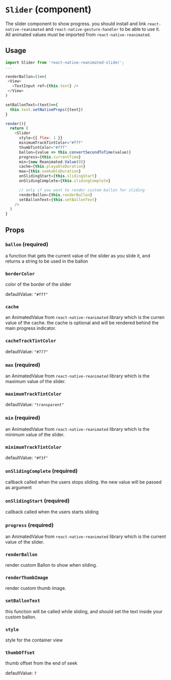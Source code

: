 `Slider` (component)
====================

The slider component to show progress. you should install and link `react-native-reanimated`
and `react-native-gesture-handler` to be able to use it. All animated values must be imported from
`react-native-reanimated`.

## Usage

```js
import Slider from 'react-native-reanimated-slider';
...

renderBallon=()=>(
 <View>
   <TextInput ref={this.text} />
 </View>
)

setBallonText=(text)=>{
  this.text.setNativeProps({text})
}

render(){
  return (
    <Slider
      style={{ flex: 1 }}
      minimumTrackTintColor="#fff"
      thumbTintColor="#fff"
      ballon={value => this.convertSecondToTime(value)}
      progress={this.currentTime}
      min={new Reanimated.Value(0)}
      cache={this.playableDuration}
      max={this.seekableDuration}
      onSlidingStart={this.slidingStart}
      onSlidingComplete={this.slidingComplete}

      // only if you want to render custom ballon for sliding
      renderBallon={this.renderBallon}
      setBallonText={this.setBallonText}
    />
  )
}
```

Props
-----

### `ballon` (required)

a function that gets the current value of the slider as you slide it,
and returns a string to be used in the ballon



### `borderColor`

color of the border of the slider

defaultValue: `"#fff"`


### `cache`

an AnimatedValue from `react-native-reanimated` library which is the
curren value of the cache. the cache is optional and will be rendered behind
the main progress indicator.



### `cacheTrackTintColor`

defaultValue: `"#777"`


### `max` (required)

an AnimatedValue from `react-native-reanimated` library which is the
maximum value of the slider.



### `maximumTrackTintColor`

defaultValue: `"transparent"`


### `min` (required)

an AnimatedValue from `react-native-reanimated` library which is the
minimum value of the slider.



### `minimumTrackTintColor`

defaultValue: `"#f3f"`


### `onSlidingComplete` (required)

callback called when the users stops sliding. the new value will be passed as
argument



### `onSlidingStart` (required)

callback called when the users starts sliding



### `progress` (required)

an AnimatedValue from `react-native-reanimated` library which is the
current value of the slider.



### `renderBallon`

render custom Ballon to show when sliding.



### `renderThumbImage`

render custom thumb image.



### `setBallonText`

this function will be called while sliding, and should set the text inside your custom
ballon.



### `style`

style for the container view



### `thumbOffset`

thumb offset from the end of seek

defaultValue: `7`

